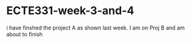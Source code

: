 # ECTE331-week-3-and-4
i have finshed the project A as shown last week. I am on Proj B and am about to finish

